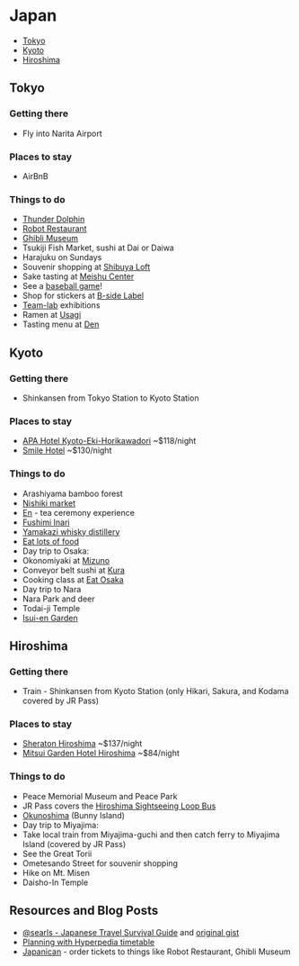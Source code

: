# Japan

* [Tokyo](#tokyo)
* [Kyoto](#kyoto)
* [Hiroshima](#hiroshima)

## <a name="tokyo"></a> Tokyo

### Getting there

* Fly into Narita Airport

### Places to stay

* AirBnB

### Things to do

* [Thunder Dolphin](https://en.wikipedia.org/wiki/Thunder_Dolphin)
* [Robot Restaurant](http://www.kyuhoshi.com/2014/09/21/robot-restaurant-in-shinjuku-tokyo/)
* [Ghibli Museum](http://www.ghibli-museum.jp/en/)
* Tsukiji Fish Market, sushi at Dai or Daiwa
* Harajuku on Sundays
* Souvenir shopping at [Shibuya Loft](http://www.yelp.com/biz/%E6%B8%8B%E8%B0%B7-%E3%83%AD%E3%83%95%E3%83%88-%E6%B8%8B%E8%B0%B7%E5%8C%BA)
* Sake tasting at [Meishu Center](http://en.japantravel.com/view/tasting-sake-at-meishu-center-tokyo)
* See a [baseball game](https://www.tokyo-dome.co.jp/e/dome/schedule/)!
* Shop for stickers at [B-side Label](https://uk2tokyo.wordpress.com/2014/07/30/b-side-label/)
* [Team-lab](http://www.team-lab.net/en/exhibition) exhibitions
* Ramen at [Usagi](http://www.gogobot.com/usagi-ramen-%E3%81%86%E3%81%95%E3%81%8E%E3%83%A9%E3%83%BC%E3%83%A1%E3%83%B3%EF%BC%89-tokyo-restaurant)
* Tasting menu at [Den](http://www.jimbochoden.com/english/)

## <a name="kyoto"></a> Kyoto

### Getting there

* Shinkansen from Tokyo Station to Kyoto Station

### Places to stay

* [APA Hotel Kyoto-Eki-Horikawadori](https://www.agoda.com/apa-hotel-kyoto-eki-horikawadori/hotel/kyoto-jp.html) ~$118/night
* [Smile Hotel](https://www.agoda.com/smile-hotel-kyoto-shijo/hotel/kyoto-jp.html) ~$130/night

### Things to do

* Arashiyama bamboo forest
* [Nishiki market](http://www.japan-guide.com/e/e3931.html)
* [En](http://www.teaceremonyen.com/) - tea ceremony experience
* [Fushimi Inari](https://en.wikipedia.org/wiki/Fushimi_Inari-taisha)
* [Yamakazi whisky distillery](http://theyamazaki.jp/en/distillery/guide.html)
* [Eat lots of food](http://www.followmefoodie.com/2014/02/follow-me-foodie-to-kyoto-japan-where-to-eat-in-kyoto/)
* Day trip to Osaka:
 * Okonomiyaki at [Mizuno](http://www.tripadvisor.com/Restaurant_Review-g298566-d1664126-Reviews-Mizuno-Osaka_Osaka_Prefecture_Kinki.html)
 * Conveyor belt sushi at [Kura](http://www.willflyforfood.net/2014/06/01/kura-sushi-delicious-sushi-in-japan-for-just-%C2%A5100-1-a-plate/)
 * Cooking class at [Eat Osaka](http://www.eatosaka.com/)
* Day trip to Nara
 * Nara Park and deer
 * Todai-ji Temple
 * [Isui-en Garden](http://www.insidekyoto.com/things-to-do-in-nara#isui-en-garden)

## <a name="hiroshima"></a> Hiroshima

### Getting there

* Train - Shinkansen from Kyoto Station (only Hikari, Sakura, and Kodama covered by JR Pass)
 
### Places to stay
* [Sheraton Hiroshima](https://www.agoda.com/sheraton-hiroshima-hotel/hotel/hiroshima-jp.html) ~$137/night
* [Mitsui Garden Hotel Hiroshima](https://www.agoda.com/mitsui-garden-hotel-hiroshima/hotel/hiroshima-jp.html) ~$84/night

### Things to do

* Peace Memorial Museum and Peace Park
* JR Pass covers the [Hiroshima Sightseeing Loop Bus](https://www.chugoku-jrbus.co.jp/teikan/meipurupu/en/)
* [Okunoshima](http://www.businessinsider.com/okunoshima-rabbit-island) (Bunny Island)
* Day trip to Miyajima:
 * Take local train from Miyajima-guchi and then catch ferry to Miyajima Island (covered by JR Pass)
 * See the Great Torii
 * Ometesando Street for souvenir shopping
 * Hike on Mt. Misen
 * Daisho-In Temple

## Resources and Blog Posts

* [@searls - Japanese Travel Survival Guide](https://medium.com/@searls/japanese-travel-survival-guide-b88c27a418b7) and [original gist](https://gist.github.com/searls/4561407)
* [Planning with Hyperpedia timetable](http://www.jrpass.com/blogs/plan-with-the-hyperdia-online-timetable)
* [Japanican](http://www.japanican.com/en/) - order tickets to things like Robot Restaurant, Ghibli Museum
